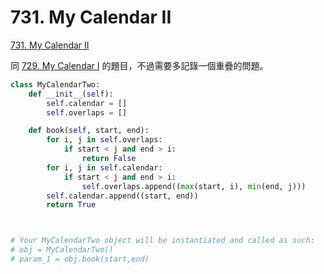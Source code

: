 # 731. My Calendar II

[731. My Calendar II](https://leetcode.com/problems/my-calendar-ii/)

同 [729. My Calendar I](my-calendar-i.md) 的題目，不過需要多記錄一個重疊的問題。

```python
class MyCalendarTwo:
    def __init__(self):
        self.calendar = []
        self.overlaps = []

    def book(self, start, end):
        for i, j in self.overlaps:
            if start < j and end > i:
                return False
        for i, j in self.calendar:
            if start < j and end > i:
                self.overlaps.append((max(start, i), min(end, j)))
        self.calendar.append((start, end))
        return True



# Your MyCalendarTwo object will be instantiated and called as such:
# obj = MyCalendarTwo()
# param_1 = obj.book(start,end)
```

